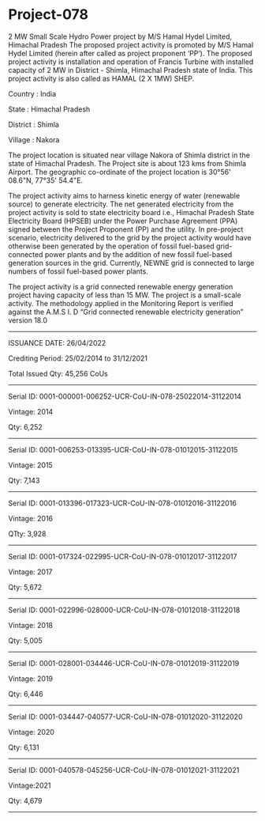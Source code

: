 # Project-078
2 MW Small Scale Hydro Power project by M/S Hamal Hydel Limited, Himachal Pradesh
The proposed project activity is promoted by M/S Hamal Hydel Limited (herein after called as project proponent ‘PP’). The proposed project activity is installation and operation of Francis Turbine with installed capacity of 2 MW in District - Shimla, Himachal Pradesh state of India. This project activity is also called as HAMAL (2 X 1MW) SHEP.

Country : India

State : Himachal Pradesh

District : Shimla

Village : Nakora

The project location is situated near village Nakora of Shimla district in the state of Himachal Pradesh. 
The Project site is about 123 kms from Shimla Airport. The geographic co-ordinate of the project 
location is 30°56' 08.6"N, 77°35' 54.4"E. 

The project activity aims to harness kinetic energy of water (renewable source) to generate electricity. 
The net generated electricity from the project activity is sold to state electricity board i.e., Himachal
Pradesh State Electricity Board (HPSEB) under the Power Purchase Agreement (PPA) signed
between the Project Proponent (PP) and the utility. In pre-project scenario, electricity delivered to the 
grid by the project activity would have otherwise been generated by the operation of fossil fuel-based 
grid-connected power plants and by the addition of new fossil fuel-based generation sources in the 
grid. Currently, NEWNE grid is connected to large numbers of fossil fuel-based power plants.

The project activity is a grid connected renewable energy generation project having capacity 
of less than 15 MW. The project is a small-scale activity. The methodology applied in the 
Monitoring Report is verified against the A.M.S I. D “Grid connected renewable electricity 
generation” version 18.0



_________
ISSUANCE DATE: 26/04/2022

Crediting Period: 25/02/2014 to 31/12/2021

Total Issued Qty: 45,256 CoUs
__________
Serial ID: 0001-000001-006252-UCR-CoU-IN-078-25022014-31122014

Vintage: 2014

Qty: 6,252
__________
Serial ID: 0001-006253-013395-UCR-CoU-IN-078-01012015-31122015

Vintage: 2015

Qty: 7,143
____
Serial ID: 0001-013396-017323-UCR-CoU-IN-078-01012016-31122016

Vintage: 2016 

QTty: 3,928
___________
Serial ID: 0001-017324-022995-UCR-CoU-IN-078-01012017-31122017

Vintage: 2017

Qty: 5,672
____________
Serial ID: 0001-022996-028000-UCR-CoU-IN-078-01012018-31122018

Vintage: 2018

Qty: 5,005
_______________
Serial ID: 0001-028001-034446-UCR-CoU-IN-078-01012019-31122019

Vintage: 2019

Qty: 6,446
____________
Serial ID: 0001-034447-040577-UCR-CoU-IN-078-01012020-31122020

Vintage: 2020

Qty: 6,131
________________
Serial ID: 0001-040578-045256-UCR-CoU-IN-078-01012021-31122021

Vintage:2021

Qty: 4,679
____________

